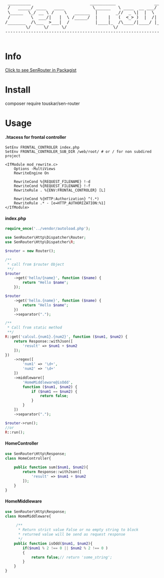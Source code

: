 
<pre>
    
 _________                       __________               __                
 /   _____/ ____   ____           \______   \ ____  __ ___/  |_  ___________ 
 \_____  \_/ __ \ /    \   ______  |       _//  _ \|  |  \   __\/ __ \_  __ \
 /        \  ___/|   |  \ /_____/  |    |   (  <_> )  |  /|  | \  ___/|  | \/
/_______  /\___  >___|  /          |____|_  /\____/|____/ |__|  \___  >__|   
        \/     \/     \/                  \/                        \/    
------------------------------------------------------------------------------ 

</pre>

# Info
[Click to see SenRouter in Packagist](https://packagist.org/packages/touskar/sen-router)

# Install
composer require touskar/sen-router
# Usage

#### .htacess for frontal controller
``` .htaccess
SetEnv FRONTAL_CONTROLER index.php
SetEnv FRONTAL_CONTROLER_SUB_DIR /web/root/ # or / for non subdired project

<IfModule mod_rewrite.c>
    Options -MultiViews
    RewriteEngine On

    RewriteCond %{REQUEST_FILENAME} !-d
    RewriteCond %{REQUEST_FILENAME} !-f
    RewriteRule . %{ENV:FRONTAL_CONTROLER} [L]

    RewriteCond %{HTTP:Authorization} ^(.*)
    RewriteRule .* - [e=HTTP_AUTHORIZATION:%1]
</IfModule>
```


#### index.php 

```php
require_once('../vendor/autoload.php');

use SenRouter\Http\Dispatcher\Router;
use SenRouter\Http\Dispatcher\R;

$router = new Router();

/**
 * call from $router Object
 **/
$router
    ->get('hello/{name}', function ($name) {
        return "Hello $name";
    });

$router
    ->get('hello.{name}', function ($name) {
        return "Hello $name";
    })
    ->separator(".");

/**
 * Call from static method
 **/
R::get('calcul.{num1}.{num2}', function ($num1, $num2) {
    return Response::withJson([
        'result' => $num1 + $num2
    ]);
})
    ->regex([
        'num1' => '\d+',
        'num2' => '\d+'
    ])
    ->middleware([
        'HomeMiddleware@isOdd',
        function ($num1, $num2) {
            if ($num1 == $num2) {
                return false;
            }
        }
    ])
    ->separator(".");

$router->run();
//or
R::run();
```

#### HomeController

```php
use SenRouter\Http\Response;
class HomeController{
    
    public function sum($num1, $num2){
        return Response::withJson([
            'result' => $num1 + $num2
        ]);
    }
}

```

#### HomeMiddleware

```php
use SenRouter\Http\Response;
class HomeMiddleware{
    
     /**
      * Return strict value False or no empty string to block
      * returned value will be send as request response
      */
    public function isOdd($num1, $num2){
        if($num1 % 2 !== 0 || $num2 % 2 !== 0 )
        {
            return false;// return 'some_string';
        }
    }
}

```

